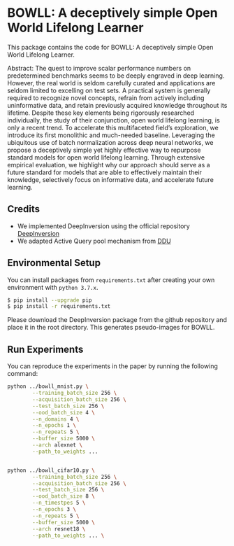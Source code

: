 # BOWLL: A deceptively simple Open World Lifelong Learner
This package contains the code for BOWLL: A deceptively simple Open World Lifelong Learner. 

Abstract: The quest to improve scalar performance numbers on predetermined benchmarks
seems to be deeply engraved in deep learning. However, the real world is seldom
carefully curated and applications are seldom limited to excelling on test sets. A
practical system is generally required to recognize novel concepts, refrain from
actively including uninformative data, and retain previously acquired knowledge
throughout its lifetime. Despite these key elements being rigorously researched
individually, the study of their conjunction, open world lifelong learning, is only a
recent trend. To accelerate this multifaceted field’s exploration, we introduce its
first monolithic and much-needed baseline. Leveraging the ubiquitous use of batch
normalization across deep neural networks, we propose a deceptively simple yet
highly effective way to repurpose standard models for open world lifelong learning.
Through extensive empirical evaluation, we highlight why our approach should
serve as a future standard for models that are able to effectively maintain their
knowledge, selectively focus on informative data, and accelerate future learning.

## Credits
* We implemented DeepInversion using the official repository [DeepInversion](https://github.com/NVlabs/DeepInversion)
* We adapted Active Query pool mechanism from [DDU](https://github.com/omegafragger/DDU)

## Environmental Setup

You can install packages from `requirements.txt` after creating your own environment with `python 3.7.x`.

```bash
$ pip install --upgrade pip
$ pip install -r requirements.txt
```

Please download the DeepInversion package from the github repository and place it in the root directory.
This generates pseudo-images for BOWLL.

## Run Experiments
You can reproduce the experiments in the paper by running the following command:

```bash
python ../bowll_mnist.py \
		--training_batch_size 256 \
        --acquisition_batch_size 256 \
		--test_batch_size 256 \
		--ood_batch_size 4 \
	 	--n_domains 4 \
		--n_epochs 1 \
		--n_repeats 5 \
		--buffer_size 5000 \
        --arch alexnet \
        --path_to_weights ...


python ../bowll_cifar10.py \
		--training_batch_size 256 \
        --acquisition_batch_size 256 \
		--test_batch_size 256 \
		--ood_batch_size 8 \
	 	--n_timestpes 5 \
		--n_epochs 3 \
		--n_repeats 5 \
		--buffer_size 5000 \
        --arch resnet18 \
        --path_to_weights ... \

```

